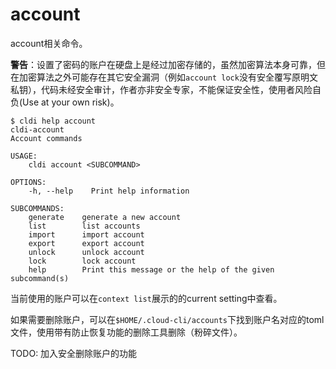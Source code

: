 # account

account相关命令。

**警告**：设置了密码的账户在硬盘上是经过加密存储的，虽然加密算法本身可靠，但在加密算法之外可能存在其它安全漏洞（例如`account lock`没有安全覆写原明文私钥），代码未经安全审计，作者亦非安全专家，不能保证安全性，使用者风险自负(Use at your own risk)。

```plaintext
$ cldi help account
cldi-account
Account commands

USAGE:
    cldi account <SUBCOMMAND>

OPTIONS:
    -h, --help    Print help information

SUBCOMMANDS:
    generate    generate a new account
    list        list accounts
    import      import account
    export      export account
    unlock      unlock account
    lock        lock account
    help        Print this message or the help of the given subcommand(s)
```
当前使用的账户可以在`context list`展示的的current setting中查看。

如果需要删除账户，可以在`$HOME/.cloud-cli/accounts`下找到账户名对应的toml文件，使用带有防止恢复功能的删除工具删除（粉碎文件）。

TODO: 加入安全删除账户的功能
